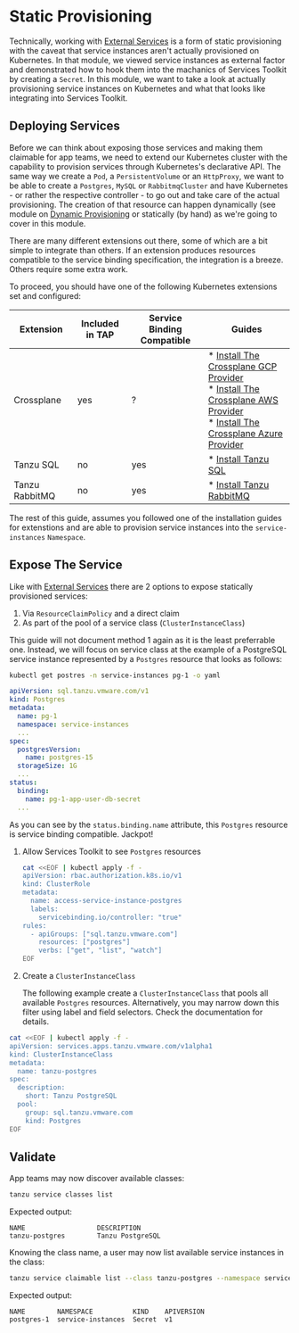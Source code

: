 # Static Provisioning

Technically, working with [External Services](tap-for-platform-engineers/installation/advanced/services/external/README.md) is a form of static provisioning with the caveat that service instances aren't actually provisioned on Kubernetes. In that module, we viewed service instances as external factor and demonstrated how to hook them into the machanics of Services Toolkit by creating a `Secret`. In this module, we want to take a look at actually provisioning service instances on Kubernetes and what that looks like integrating into Services Toolkit. 

## Deploying Services

Before we can think about exposing those services and making them claimable for app teams, we need to extend our Kubernetes cluster with the capability to provision services through Kubernetes's declarative API. The same way we create a `Pod`, a `PersistentVolume` or an `HttpProxy`, we want to be able to create a `Postgres`, `MySQL` or `RabbitmqCluster` and have Kubernetes - or rather the respective controller - to go out and take care of the actual provisioning. The creation of that resource can happen dynamically (see module on [Dynamic Provisioning](tap-for-platform-engineers/installation/advanced/services/dynamic/README.md) or statically (by hand) as we're going to cover in this module.

There are many different extensions out there, some of which are a bit simple to integrate than others. If an extension produces resources compatible to the service binding specification, the integration is a breeze. Others require some extra work.

To proceed, you should have one of the following Kubernetes extensions set and configured:

| Extension | Included in TAP | Service Binding Compatible | Guides |
|---|---|---|---|
| Crossplane | yes | ? | * [Install The Crossplane GCP Provider](tap-for-platform-engineers/installation/advanced/services/crossplane-gcp.md)</br>* [Install The Crossplane AWS Provider](tap-for-platform-engineers/installation/advanced/services/crossplane-aws.md)</br>* [Install The Crossplane Azure Provider](tap-for-platform-engineers/installation/advanced/services/crossplane-azr.md) |
| Tanzu SQL | no | yes | * [Install Tanzu SQL](tap-for-platform-engineers/installation/advanced/services/tanzu-sql.md) |
| Tanzu RabbitMQ | no | yes | * [Install Tanzu RabbitMQ](tap-for-platform-engineers/installation/advanced/services/tanzu-rmq.md) |

The rest of this guide, assumes you followed one of the installation guides for extenstions and are able to provision service instances into the `service-instances` `Namespace`.

## Expose The Service

Like with [External Services](tap-for-platform-engineers/installation/advanced/services/external/README.md) there are 2 options to expose statically provisioned services: 

1. Via `ResourceClaimPolicy` and a direct claim
2. As part of the pool of a service class (`ClusterInstanceClass`)

This guide will not document method 1 again as it is the least preferrable one. Instead, we will focus on service class at the example of a PostgreSQL service instance represented by a `Postgres` resource that looks as follows:

```bash
kubectl get postres -n service-instances pg-1 -o yaml
```

```yaml
apiVersion: sql.tanzu.vmware.com/v1
kind: Postgres
metadata:
  name: pg-1
  namespace: service-instances
  ...
spec:
  postgresVersion:
    name: postgres-15
  storageSize: 1G
  ...
status:
  binding:
    name: pg-1-app-user-db-secret
  ...
```

As you can see by the `status.binding.name` attribute, this `Postgres` resource is service binding compatible. Jackpot!

1. Allow Services Toolkit to see `Postgres` resources

    ```bash
    cat <<EOF | kubectl apply -f -
    apiVersion: rbac.authorization.k8s.io/v1
    kind: ClusterRole
    metadata:
      name: access-service-instance-postgres
      labels:
        servicebinding.io/controller: "true"
    rules:
      - apiGroups: ["sql.tanzu.vmware.com"]
        resources: ["postgres"]
        verbs: ["get", "list", "watch"]
    EOF
    ```

2. Create a `ClusterInstanceClass`

    The following example create a `ClusterInstanceClass` that pools all available `Postgres` resources. Alternatively, you may narrow down this filter using label and field selectors. Check the documentation for details.

  ```bash
  cat <<EOF | kubectl apply -f -
  apiVersion: services.apps.tanzu.vmware.com/v1alpha1
  kind: ClusterInstanceClass
  metadata:
    name: tanzu-postgres
  spec:
    description:
      short: Tanzu PostgreSQL
    pool:
      group: sql.tanzu.vmware.com
      kind: Postgres
  EOF
  ```


## Validate

App teams may now discover available classes:

```bash
tanzu service classes list
```
Expected output:
```
NAME                  DESCRIPTION
tanzu-postgres        Tanzu PostgreSQL
```

Knowing the class name, a user may now list available service instances in the class:

```bash
tanzu service claimable list --class tanzu-postgres --namespace service-instances
```

Expected output:
```
NAME        NAMESPACE          KIND    APIVERSION
postgres-1  service-instances  Secret  v1
```